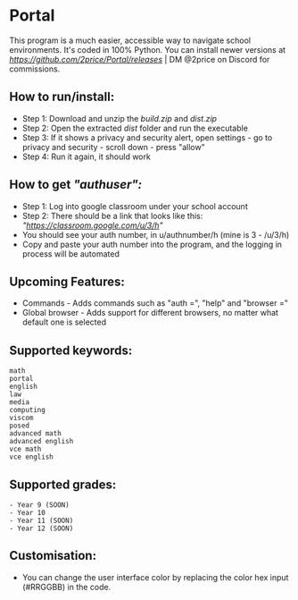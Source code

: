 # Portal

This program is a much easier, accessible way to navigate school environments. It's coded in 100% Python. You can install newer versions at *https://github.com/2price/Portal/releases* | DM @2price on Discord for commissions.

## How to run/install:

- Step 1: Download and unzip the *build.zip* and *dist.zip*
- Step 2: Open the extracted *dist* folder and run the executable
- Step 3: If it shows a privacy and security alert, open settings - go to privacy and security - scroll down - press "allow"
- Step 4: Run it again, it should work

## How to get *"authuser":*

- Step 1: Log into google classroom under your school account
- Step 2: There should be a link that looks like this: *"https://classroom.google.com/u/3/h"*
- You should see your auth number, in u/authnumber/h (mine is 3 - /u/3/h)
- Copy and paste your auth number into the program, and the logging in process will be automated

## Upcoming Features:

- Commands - Adds commands such as "auth =", "help" and "browser ="
- Global browser - Adds support for different browsers, no matter what default one is selected
  
## Supported keywords:

```
math
portal
english
law
media
computing
viscom
posed
advanced math
advanced english
vce math
vce english
```

## Supported grades:

```
- Year 9 (SOON)
- Year 10
- Year 11 (SOON)
- Year 12 (SOON)
```

## Customisation:

- You can change the user interface color by replacing the color hex input (#RRGGBB) in the code.
